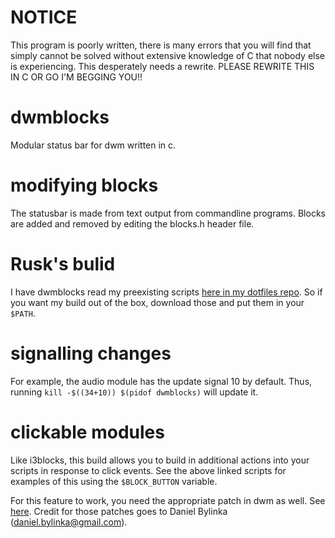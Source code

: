 # NOTICE
This program is poorly written, there is many errors that you will find that simply cannot be solved without extensive knowledge of C that nobody else is experiencing. This desperately needs a rewrite. PLEASE REWRITE THIS IN C OR GO I'M BEGGING YOU!!

# dwmblocks
Modular status bar for dwm written in c.
# modifying blocks
The statusbar is made from text output from commandline programs.
Blocks are added and removed by editing the blocks.h header file.
# Rusk's bulid
I have dwmblocks read my preexisting scripts [here in my dotfiles repo](https://github.com/LordRusk/artixdwm/tree/master/.local/bin/statusbar).
So if you want my build out of the box, download those and put them in your `$PATH`.
# signalling changes
For example, the audio module has the update signal 10 by default.
Thus, running `kill -$((34+10)) $(pidof dwmblocks)` will update it.

# clickable modules
Like i3blocks, this build allows you to build in additional actions into your scripts in response to click events.
See the above linked scripts for examples of this using the `$BLOCK_BUTTON` variable.

For this feature to work, you need the appropriate patch in dwm as well. See [here](https://gist.github.com/danbyl/54f7c1d57fc6507242a95b71c3d8fdea).
Credit for those patches goes to Daniel Bylinka (daniel.bylinka@gmail.com).
